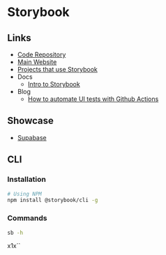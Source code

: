 # Storybook

<!--
{Object.entries(resolveConfig(tailwindConfig).theme.colors).map(([key, value]) => (
    <ColorItem
      key={key + value}
      title={key}
      colors={typeof value === 'string' ? [value] : value}
      subtitle=""/>
  ))}
-->

## Links

- [Code Repository](https://github.com/storybookjs/storybook)
- [Main Website](https://storybook.js.org)
- [Projects that use Storybook](https://storybook.js.org/showcase/projects)
- Docs
  - [Intro to Storybook](https://storybook.js.org/tutorials/intro-to-storybook/)
- Blog
  - [How to automate UI tests with Github Actions](https://storybook.js.org/blog/how-to-automate-ui-tests-with-github-actions/)

## Showcase

- [Supabase](https://unruffled-hoover-de9320.netlify.app)

<!--
https://github.com/highlight/highlight/tree/main/packages/ui
https://github.com/ballerine-io/ballerine/tree/dev/packages/ui
https://developer.volvocars.com/design-system/web/
-->

## CLI

### Installation

```sh
# Using NPM
npm install @storybook/cli -g
```

<!--
npx -p @storybook/cli sb
-->

### Commands

```sh
sb -h
```

<!-- ## Issues -->

<!-- ###

```log
Cannot find module './logo.svg' or its corresponding type declarations. ts(2307)
```

```
declare module "*.svg" {
  const svg: string | { width: number; height: number; src: string };
  export = svg;
}
``` -->

<!-- ###

https://github.com/storybookjs/storybook/issues/17448

```log
ERR! Error: Cannot find module '/node_modules/react/package.json.js'
```

```sh
# Using NPM
npm uninstall @storybook/react
npm install @storybook/preact --save-dev

# Using Yarn
yarn remove @storybook/react
yarn add @storybook/preact --dev
``` -->x1x``

<!-- ### Missing Resolve Alias

```log
ModuleNotFoundError: Module not found: Error: Can't resolve '@/assets/images/logo/any.svg' in '/Volumes/Workspace/github.com/[org]/[project]/src/components/Layout'
```

**Refer:** `./.storybook/main.js`

```js
const path = require('path')

module.exports = {
  // ...
  webpackFinal: async (config) => {
    config.resolve = {
      ...config.resolve,
      alias: {
        ...config.resolve.alias,
        '@': path.resolve(__dirname, '../src'),
      },
    }

    return config
  },
}
``` -->

<!-- ### Missing Module Rule for SVGR

```log
Failed to execute 'createElement' on 'Document': The tag name provided ('static/media/src/assets/images/social/linkedin.svg') is not a valid name.
```

**Refer:** `./.storybook/main.js`

```js
module.exports = {
  // ...
  webpackFinal: async (config) => {
    config.module.rules = config.module.rules.map((rule) => {
      if (String(rule.test).includes('svg')) {
        return {
          ...rule,
          test: /\.(ico|jpg|jpeg|png|gif|eot|otf|webp|ttf|woff|woff2|cur|ani)(\?.*)?$/,
        }
      }

      return rule
    })

    config.module.rules.push({
      test: /\.svg$/i,
      issuer: /\.tsx?$/,
      use: [
        {
          loader: '@svgr/webpack',
          options: {
            svgoConfig: {
              plugins: [
                {
                  name: 'removeViewBox',
                  active: false,
                },
              ],
            },
          },
        },
      ],
    })

    return config
  },
}
``` -->
